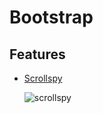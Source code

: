 # Bootstrap

## Features
- [Scrollspy](https://getbootstrap.com/docs/4.3/components/scrollspy/#mdo)
  
  ![scrollspy](https://4.bp.blogspot.com/-uqH8ZT4BvJg/WK242yKYK7I/AAAAAAAACms/FcUs83ClBo0YZrgR5TyhUOs6JxXOxIUCgCLcB/s640/ezgif.com-optimize.gif)
